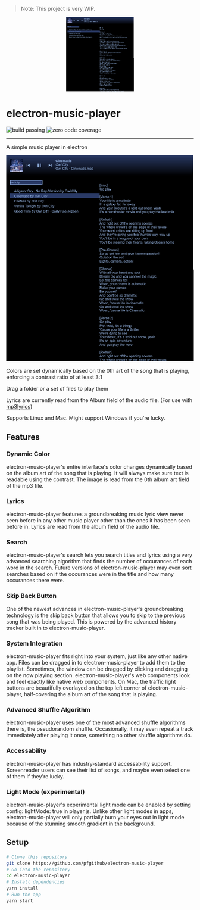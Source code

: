 > Note: This project is very WIP.

<p align="center">
  <a href="" rel="noopener">
 <img height=200px src=".github/demo-2019-06-30_21-51.png" alt="electron music player demo image"></a>
</p>

# electron-music-player

![build passing](https://img.shields.io/badge/build-passing-green.svg) ![zero code coverage](https://img.shields.io/badge/coverage-0%25-red.svg)

---

A simple music player in electron


![screenshot](.github/demo-2019-06-30_21-51.png)

Colors are set dynamically based on the 0th art of the song that is playing, enforcing a contrast ratio of at least 3:1

Drag a folder or a set of files to play them

Lyrics are currently read from the Album field of the audio file. (For use with [mp3lyrics](https://github.com/pfgithub/mp3lyrics))

Supports Linux and Mac. Might support Windows if you're lucky.

## Features

### Dynamic Color

electron-music-player's entire interface's color changes dynamically based on the album art of the song that is playing. It will always make sure text is readable using the contrast. The image is read from the 0th album art field of the mp3 file.

### Lyrics

electron-music-player features a groundbreaking music lyric view never seen before in any other music player other than the ones it has been seen before in. Lyrics are read from the album field of the audio file.

### Search

electron-music-player's search lets you search titles and lyrics using a very advanced searching algorithm that finds the number of occurances of each word in the search. Future versions of electron-music-player may even sort searches based on if the occurances were in the title and how many occurances there were.

### Skip Back Button

One of the newest advances in electron-music-player's groundbreaking technology is the skip back button that allows you to skip to the previous song that was being played. This is powered by the advanced history tracker built in to electron-music-player.

### System Integration

electron-music-player fits right into your system, just like any other native app. Files can be dragged in to electron-music-player to add them to the playlist. Sometimes, the window can be dragged by clicking and dragging on the now playing section. electron-music-player's web components look and feel exactly like native web components. On Mac, the traffic light buttons are beautifully overlayed on the top left corner of electron-music-player, half-covering the album art of the song that is playing.

### Advanced Shuffle Algorithm

electron-music-player uses one of the most advanced shuffle algorithms there is, the pseudorandom shuffle. Occasionally, it may even repeat a track immediately after playing it once, something no other shuffle algorithms do.

### Accessability

electron-music-player has industry-standard accessability support. Screenreader users can see their list of songs, and maybe even select one of them if they're lucky.

### Light Mode (experimental)

electron-music-player's experimental light mode can be enabled by setting config: lightMode: true in player.js. Unlike other light modes in apps, electron-music-player will only partially burn your eyes out in light mode because of the stunning smooth gradient in the background.

## Setup

```bash
# Clone this repository
git clone https://github.com/pfgithub/electron-music-player
# Go into the repository
cd electron-music-player
# Install dependencies
yarn install
# Run the app
yarn start
```
